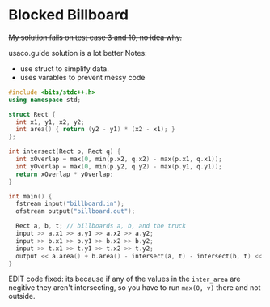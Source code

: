 # Blocked Billboard
~~My solution fails on test case 3 and 10, no idea why.~~

usaco.guide solution is a lot better
Notes:
 - use struct to simplify data.
 - uses varables to prevent messy code
```cpp
#include <bits/stdc++.h>
using namespace std;

struct Rect {
  int x1, y1, x2, y2;
  int area() { return (y2 - y1) * (x2 - x1); }
};

int intersect(Rect p, Rect q) {
  int xOverlap = max(0, min(p.x2, q.x2) - max(p.x1, q.x1));
  int yOverlap = max(0, min(p.y2, q.y2) - max(p.y1, q.y1));
  return xOverlap * yOverlap;
}

int main() {
  fstream input("billboard.in");
  ofstream output("billboard.out");

  Rect a, b, t; // billboards a, b, and the truck
  input >> a.x1 >> a.y1 >> a.x2 >> a.y2;
  input >> b.x1 >> b.y1 >> b.x2 >> b.y2;
  input >> t.x1 >> t.y1 >> t.x2 >> t.y2;
  output << a.area() + b.area() - intersect(a, t) - intersect(b, t) << endl;
}
```

EDIT code fixed:
its because if any of the values in the `inter_area` are negitive they aren't intersecting, so you have to run `max(0, v)` there and not outside.